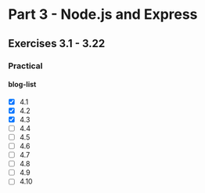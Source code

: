 # Part 3 - Node.js and Express

## Exercises 3.1 - 3.22

### Practical
#### blog-list
- [x] 4.1
- [x] 4.2
- [x] 4.3
- [ ] 4.4
- [ ] 4.5
- [ ] 4.6
- [ ] 4.7
- [ ] 4.8
- [ ] 4.9
- [ ] 4.10